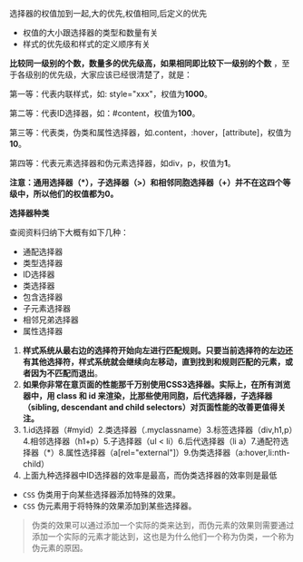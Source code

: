 选择器的权值加到一起,大的优先,权值相同,后定义的优先

- 权值的大小跟选择器的类型和数量有关
- 样式的优先级和样式的定义顺序有关

**比较同一级别的个数，数量多的优先级高，如果相同即比较下一级别的个数** ，至于各级别的优先级，大家应该已经很清楚了，就是：

第一等：代表内联样式，如: style="xxx"，权值为**1000**。

第二等：代表ID选择器，如：#content，权值为**100**。

第三等：代表类，伪类和属性选择器，如.content，:hover，[attribute]，权值为**10**。

第四等：代表元素选择器和伪元素选择器，如div，p，权值为**1**。

**注意：通用选择器（*），子选择器（>）和相邻同胞选择器（+）并不在这四个等级中，所以他们的权值都为0。**

**选择器种类**

查阅资料归纳下大概有如下几种：

- 通配选择器
- 类型选择器
- ID选择器
- 类选择器
- 包含选择器
- 子元素选择器
- 相邻兄弟选择器
- 属性选择器

1. **样式系统从最右边的选择符开始向左进行匹配规则。只要当前选择符的左边还有其他选择符，样式系统就会继续向左移动，直到找到和规则匹配的元素，或者因为不匹配而退出**。
2. **如果你非常在意页面的性能那千万别使用CSS3选择器。实际上，在所有浏览器中，用 class 和 id 来渲染，比那些使用同胞，后代选择器，子选择器（sibling, descendant and child selectors）对页面性能的改善更值得关注。**
3. 1.id选择器（#myid）2.类选择器（.myclassname）3.标签选择器（div,h1,p）4.相邻选择器（h1+p）5.子选择器（ul < li）6.后代选择器（li a）7.通配符选择器（*）8.属性选择器（a[rel="external"]）9.伪类选择器（a:hover,li:nth-child）
4. 上面九种选择器中ID选择器的效率是最高，而伪类选择器的效率则是最低



- `CSS` 伪类用于向某些选择器添加特殊的效果。
- `CSS` 伪元素用于将特殊的效果添加到某些选择器。

> 伪类的效果可以通过添加一个实际的类来达到，而伪元素的效果则需要通过添加一个实际的元素才能达到，这也是为什么他们一个称为伪类，一个称为伪元素的原因。

